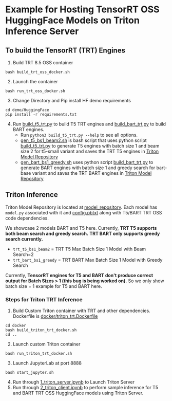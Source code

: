 # Example for Hosting TensorRT OSS HuggingFace Models on Triton Inference Server

## To build the TensorRT (TRT) Engines

1. Build TRT 8.5 OSS container
```
bash build_trt_oss_docker.sh
```

2. Launch the container
```
bash run_trt_oss_docker.sh
```

3. Change Directory and Pip install HF demo requirements
```
cd demo/HuggingFace
pip install -r requirements.txt
```

4. Run [build_t5_trt.py](demo/HuggingFace/build_t5_trt.py) to build T5 TRT engines and [build_bart_trt.py](demo/HuggingFace/build_bart_trt.py) to build BART engines.
    * Run `python3 build_t5_trt.py --help` to see all options.
    * [gen_t5_bs1_beam2.sh](demo/HuggingFace/gen_t5_bs1_beam2.sh) is bash script that uses python script [build_t5_trt.py](demo/HuggingFace/build_t5_trt.py) to generate T5 engines with batch size 1 and beam size 2 for t5-small variant and saves the TRT T5 engines in [Triton Model Repository](triton_model_repository) 
    * [gen_bart_bs1_greedy.sh](demo/HuggingFace/build_bart_trt.py) uses python script [build_bart_trt.py](demo/HuggingFace/build_bart_trt.py) to generate BART engines with batch size 1 and greedy search for bart-base variant and saves the TRT BART engines in [Triton Model Repository](triton_model_repository)


## Triton Inference

Triton Model Repository is located at [model_repository](./triton_model_repository). Each model has `model.py` associated with it and [config.pbtxt](https://github.com/triton-inference-server/server/blob/main/docs/README.md#model-configuration) along with T5/BART TRT OSS code dependencies.

We showcase 2 models BART and T5 here. Currently, **TRT T5 supports both beam search and greedy search.** **TRT BART only supports greedy search currently.** 
* `trt_t5_bs1_beam2` = TRT T5 Max Batch Size 1 Model with Beam Search=2
* `trt_bart_bs1_greedy` = TRT BART Max Batch Size 1 Model with Greedy Search

Currently, **TensorRT engines for T5 and BART don't produce correct output for Batch Sizes > 1 (this bug is being worked on).** So we only show batch size = 1 example for T5 and BART here.

### Steps for Triton TRT Inference

1. Build Custom Triton container with TRT and other dependencies. Dockerfile is [docker/triton_trt.Dockerfile](docker/triton_trt.Dockerfile)
```
cd docker
bash build_triton_trt_docker.sh
cd ..
```

2. Launch custom Triton container
```
bash run_triton_trt_docker.sh
```

3. Launch JupyterLab at port 8888
```
bash start_jupyter.sh
```

4. Run through [1_triton_server.ipynb](triton_notebooks/1_triton_server.ipynb) to Launch Triton Server
5. Run through [2_triton_client.ipynb](triton_notebooks/2_triton_client.ipynb) to perform sample inference for T5 and BART TRT OSS HuggingFace models using Triton Server.


